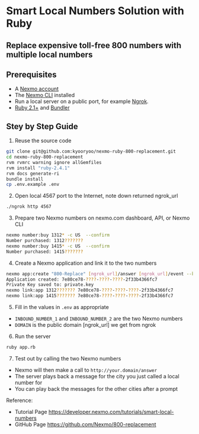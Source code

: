 # Smart Local Numbers Solution with Ruby
## Replace expensive toll-free 800 numbers with multiple local numbers

## Prerequisites
* A [Nexmo account](https://dashboard.nexmo.com/sign-up)
* The [Nexmo CLI](https://github.com/Nexmo/nexmo-cli) installed
* Run a local server on a public port, for example [Ngrok](https://ngrok.com/).
* [Ruby 2.1+](https://www.ruby-lang.org/) and [Bundler](http://bundler.io/)

## Stey by Step Guide
1. Reuse the source code
```sh
git clone git@github.com:kyooryoo/nexmo-ruby-800-replacement.git
cd nexmo-ruby-800-replacement
rvm rvmrc warning ignore allGemfiles
rvm install "ruby-2.4.1"
rvm docs generate-ri
bundle install
cp .env.example .env
```
2. Open local 4567 port to the Internet, note down returned ngrok_url
```sh
./ngrok http 4567
```
3. Prepare two Nexmo numbers on nexmo.com dashboard, API, or Nexmo CLI
```sh
nexmo number:buy 1312* -c US  --confirm
Number purchased: 1312???????
nexmo number:buy 1415* -c US  --confirm
Number purchased: 1415???????
```
4. Create a Nexmo application and link it to the two numbers
```sh
nexmo app:create "800-Replace" [ngrok_url]/answer [ngrok_url]/event --keyfile private.key
Application created: 7e80ce78-????-????-????-2f33b4366fc7
Private Key saved to: private.key
nexmo link:app 1312??????? 7e80ce78-????-????-????-2f33b4366fc7
nexmo link:app 1415??????? 7e80ce78-????-????-????-2f33b4366fc7
```
5. Fill in the values in `.env` as appropriate
* `INBOUND_NUMBER_1` and `INBOUND_NUMBER_2` are the two Nexmo numbers
* `DOMAIN` is the public domain [ngrok_url] we get from ngrok
6. Run the server
```sh
ruby app.rb
```
7. Test out by calling the two Nexmo numbers
* Nexmo will then make a call to `http://your.domain/answer`
* The server plays back a message for the city you just called a local number for
* You can play back the messages for the other cities after a prompt

Reference:
* Tutorial Page https://developer.nexmo.com/tutorials/smart-local-numbers
* GitHub Page https://github.com/Nexmo/800-replacement
